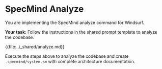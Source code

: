 # SpecMind Analyze

You are implementing the SpecMind analyze command for Windsurf.

**Your task:** Follow the instructions in the shared prompt template to analyze the codebase.

{{file:../_shared/analyze.md}}

Execute the steps above to analyze the codebase and create `.specmind/system.sm` with complete architecture documentation.
